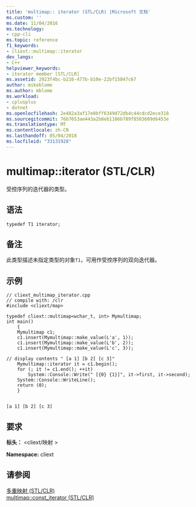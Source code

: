 ```yaml
---
title: 'multimap:: iterator (STL/CLR) |Microsoft 文档'
ms.custom: ''
ms.date: 11/04/2016
ms.technology:
- cpp-cli
ms.topic: reference
f1_keywords:
- cliext::multimap::iterator
dev_langs:
- C++
helpviewer_keywords:
- iterator member [STL/CLR]
ms.assetid: 2923f4bc-b216-477b-b10e-22bf15847c67
author: mikeblome
ms.author: mblome
ms.workload:
- cplusplus
- dotnet
ms.openlocfilehash: 2e482a3af17e0bff6349d72db4c44cdcd2ece318
ms.sourcegitcommit: 76b7653ae443a2b8eb1186b789f8503609d6453e
ms.translationtype: MT
ms.contentlocale: zh-CN
ms.lasthandoff: 05/04/2018
ms.locfileid: "33131928"
---
```

# <a name="multimapiterator-stlclr"></a>multimap::iterator (STL/CLR)
受控序列的迭代器的类型。  
  
## <a name="syntax"></a>语法  
  
```  
typedef T1 iterator;  
```  
  
## <a name="remarks"></a>备注  
 此类型描述未指定类型的对象`T1`，可用作受控序列的双向迭代器。  
  
## <a name="example"></a>示例  
  
```  
// cliext_multimap_iterator.cpp   
// compile with: /clr   
#include <cliext/map>   
  
typedef cliext::multimap<wchar_t, int> Mymultimap;   
int main()   
    {   
    Mymultimap c1;   
    c1.insert(Mymultimap::make_value(L'a', 1));   
    c1.insert(Mymultimap::make_value(L'b', 2));   
    c1.insert(Mymultimap::make_value(L'c', 3));   
  
// display contents " [a 1] [b 2] [c 3]"   
    Mymultimap::iterator it = c1.begin();   
    for (; it != c1.end(); ++it)   
        System::Console::Write(" [{0} {1}]", it->first, it->second);   
    System::Console::WriteLine();   
    return (0);   
    }  
  
```  
  
```Output  
[a 1] [b 2] [c 3]  
```  
  
## <a name="requirements"></a>要求  
 **标头：** \<cliext/映射 >  
  
 **Namespace:** cliext  
  
## <a name="see-also"></a>请参阅  
 [多重映射 (STL/CLR)](../dotnet/multimap-stl-clr.md)   
 [multimap::const_iterator (STL/CLR)](../dotnet/multimap-const-iterator-stl-clr.md)